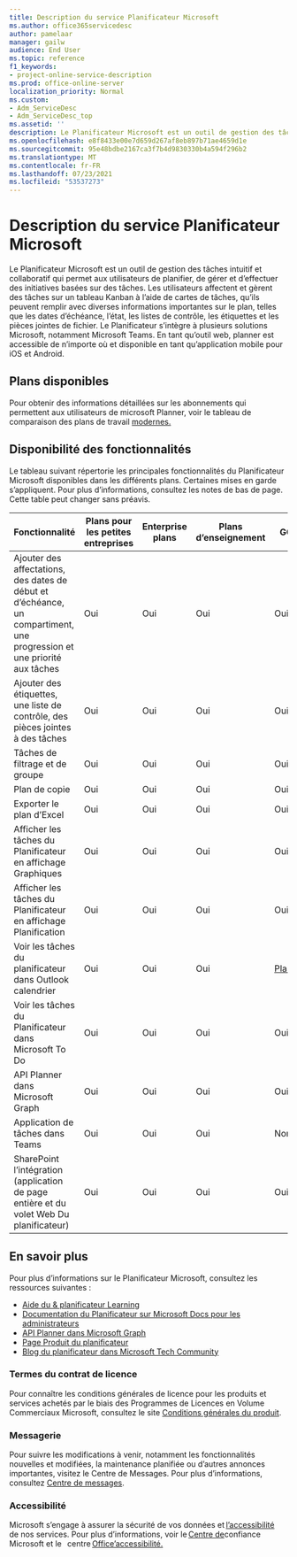 ```yaml
---
title: Description du service Planificateur Microsoft
ms.author: office365servicedesc
author: pamelaar
manager: gailw
audience: End User
ms.topic: reference
f1_keywords:
- project-online-service-description
ms.prod: office-online-server
localization_priority: Normal
ms.custom:
- Adm_ServiceDesc
- Adm_ServiceDesc_top
ms.assetid: ''
description: Le Planificateur Microsoft est un outil de gestion des tâches intuitif et collaboratif qui permet aux utilisateurs de planifier, de gérer et d’effectuer des initiatives basées sur des tâches.
ms.openlocfilehash: e8f8433e00e7d659d267af8eb897b71ae4659d1e
ms.sourcegitcommit: 95e48bdbe2167ca3f7b4d9830330b4a594f296b2
ms.translationtype: MT
ms.contentlocale: fr-FR
ms.lasthandoff: 07/23/2021
ms.locfileid: "53537273"
---
```

# <a name="microsoft-planner-service-description"></a>Description du service Planificateur Microsoft

Le Planificateur Microsoft est un outil de gestion des tâches intuitif et collaboratif qui permet aux utilisateurs de planifier, de gérer et d’effectuer des initiatives basées sur des tâches. Les utilisateurs affectent et gèrent des tâches sur un tableau Kanban à l’aide de cartes de tâches, qu’ils peuvent remplir avec diverses informations importantes sur le plan, telles que les dates d’échéance, l’état, les listes de contrôle, les étiquettes et les pièces jointes de fichier. Le Planificateur s’intègre à plusieurs solutions Microsoft, notamment Microsoft Teams. En tant qu’outil web, planner est accessible de n’importe où et disponible en tant qu’application mobile pour iOS et Android.

## <a name="available-plans"></a>Plans disponibles

Pour obtenir des informations détaillées sur les abonnements qui permettent aux utilisateurs de microsoft Planner, voir le tableau de comparaison des plans de travail [modernes.](https://go.microsoft.com/fwlink/?linkid=2139145)

## <a name="feature-availability"></a>Disponibilité des fonctionnalités

Le tableau suivant répertorie les principales fonctionnalités du Planificateur Microsoft disponibles dans les différents plans. Certaines mises en garde s’appliquent. Pour plus d’informations, consultez les notes de bas de page. Cette table peut changer sans préavis.

| Fonctionnalité  | Plans pour les petites entreprises  | Enterprise plans  | Plans d’enseignement  | GCC  | GCC-High  | DOD  |
|----------|-----------------------|-------------------|------------------|------|-----------|------|
| Ajouter des affectations, des dates de début et d’échéance, un compartiment, une progression et une priorité aux tâches  | Oui  | Oui  | Oui  | Oui  | Oui  | Oui  |
| Ajouter des étiquettes, une liste de contrôle, des pièces jointes à des tâches  | Oui  | Oui  | Oui  | Oui  | Oui  | Oui  |
| Tâches de filtrage et de groupe  | Oui  | Oui  | Oui  | Oui  | Oui  | Oui  |
| Plan de copie  | Oui  | Oui  | Oui  | Oui  | Oui  | Oui  |
| Exporter le plan d’Excel  | Oui  | Oui  | Oui  | Oui  | Oui  | Oui  |
| Afficher les tâches du Planificateur en affichage Graphiques  | Oui  | Oui  | Oui  | Oui  | Oui  | Oui  |
| Afficher les tâches du Planificateur en affichage Planification  | Oui  | Oui  | Oui  | Oui  | Oui  | Oui  |
| Voir les tâches du planificateur dans Outlook calendrier  | Oui  | Oui  | Oui  | [Planifié](https://www.microsoft.com/microsoft-365/roadmap)  | [Planifié](https://www.microsoft.com/microsoft-365/roadmap)  | [Planifié](https://www.microsoft.com/microsoft-365/roadmap)  |
| Voir les tâches du Planificateur dans Microsoft To Do  | Oui  | Oui  | Oui  | Oui  | Non  | Non  |
| API Planner dans Microsoft Graph  | Oui  | Oui  | Oui  | Oui  | Oui  | Oui  |
| Application de tâches dans Teams  | Oui  | Oui  | Oui  | Non  | Non  | Non  |
| SharePoint l’intégration (application de page entière et du volet Web Du planificateur)  | Oui  | Oui  | Oui  | Oui  | Non  | Non  |

## <a name="learn-more"></a>En savoir plus

Pour plus d’informations sur le Planificateur Microsoft, consultez les ressources suivantes :

- [Aide du &amp; planificateur Learning](https://support.microsoft.com/planner)
- [Documentation du Planificateur sur Microsoft Docs pour les administrateurs](/office365/planner/planner-for-admins)
- [API Planner dans Microsoft Graph](/graph/planner-concept-overview)
- [Page Produit du planificateur](https://www.microsoft.com/microsoft-365/business/task-management-software)
- [Blog du planificateur dans Microsoft Tech Community](https://techcommunity.microsoft.com/t5/planner-blog/bg-p/PlannerBlog)

### <a name="licensing-terms"></a>Termes du contrat de licence

Pour connaître les conditions générales de licence pour les produits et services achetés par le biais des Programmes de Licences en Volume Commerciaux Microsoft, consultez le site [Conditions générales du produit](https://www.microsoft.com/licensing/terms/).

### <a name="messaging"></a>Messagerie

Pour suivre les modifications à venir, notamment les fonctionnalités nouvelles et modifiées, la maintenance planifiée ou d’autres annonces importantes, visitez le Centre de Messages. Pour plus d’informations, consultez [Centre de messages](/microsoft-365/admin/manage/message-center).

### <a name="accessibility"></a>Accessibilité

Microsoft s’engage à assurer la sécurité de vos données et [l’accessibilité](https://www.microsoft.com/trust-center/compliance/accessibility)   de nos services. Pour plus d’informations, voir le [Centre de](https://www.microsoft.com/trust-center)confiance Microsoft et le   centre [Office’accessibilité.](https://support.microsoft.com/office/office-accessibility-center-resources-for-people-with-disabilities-ecab0fcf-d143-4fe8-a2ff-6cd596bddc6d)

